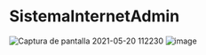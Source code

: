 # SistemaInternetAdmin
![Captura de pantalla 2021-05-20 112230](https://user-images.githubusercontent.com/56168229/119014724-e03b1e80-b95d-11eb-8b02-8a842de5351a.png)
![image](https://user-images.githubusercontent.com/56168229/119014956-16789e00-b95e-11eb-81bf-c2694550e366.png)

